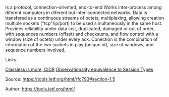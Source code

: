 Is a protocol, connection-oriented, end-to-end Works inter-process among diferent computers in diferent but inter-connected networks. 
Data is transfered as a continuous streams of octets, multiplexing, allowing creation multiple sockets ("tcp"/ip/port) to be used simultaneously in the same host. Provides reliability under data lost, duplicated, damaged or out of order, with sequences numbers (offset) and checksums, and flow control with a window (size of octets) under every ack. Conection is the combination of information of the  two sockets in play (unique id), size of windows, and sequence numbers involved.

Links:

[Classless is more, CIDR](classless_is_more.CIDR.md)
[Observationality equivalence to Session Types](observationaly_equivalence_to_sessions_types.md)


Source: https://tools.ietf.org/html/rfc793#section-1.5

Author: https://tools.ietf.org/html/